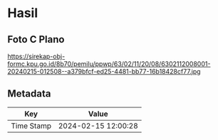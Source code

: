 # Hasil

## Foto C Plano

https://sirekap-obj-formc.kpu.go.id/8b70/pemilu/ppwp/63/02/11/20/08/6302112008001-20240215-012508--a379bfcf-ed25-4481-bb77-16b18428cf77.jpg


## Metadata

| Key        | Value               |
| ---------- | ------------------- |
| Time Stamp | 2024-02-15 12:00:28 |




